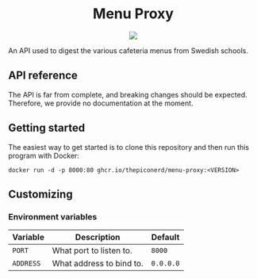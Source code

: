 <p align="center">
  <h1 align="center">Menu Proxy</h1>
</p>

<p align="center">
  <a href="https://codecov.io/gh/ThePicoNerd/menu-proxy">
    <img src="https://codecov.io/gh/ThePicoNerd/menu-proxy/branch/main/graph/badge.svg?token=rUytc5q58t"/>
  </a>
</p>

An API used to digest the various cafeteria menus from Swedish schools.

## API reference

The API is far from complete, and breaking changes should be expected. Therefore, we provide no documentation at the moment.

## Getting started

The easiest way to get started is to clone this repository and then run this program with Docker:

```
docker run -d -p 8000:80 ghcr.io/thepiconerd/menu-proxy:<VERSION>
```

## Customizing

### Environment variables

| Variable  | Description              | Default   |
| --------- | ------------------------ | --------- |
| `PORT`    | What port to listen to.  | `8000`    |
| `ADDRESS` | What address to bind to. | `0.0.0.0` |
